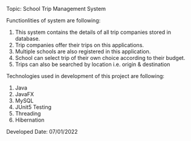 Topic: School Trip Management System

Functionlities of system are following:
  1. This system contains the details of all trip companies stored in database.
  2. Trip companies offer their trips on this applications.
  3. Multiple schools are also registered in this application.
  4. School can select trip of their own choice according to their budget.
  5. Trips can also be searched by location i.e. origin & destination

Technologies used in development of this project are following:
  1. Java
  2. JavaFX
  3. MySQL
  4. JUnit5 Testing
  5. Threading
  6. Hibernation
 
Developed Date:   07/01/2022
